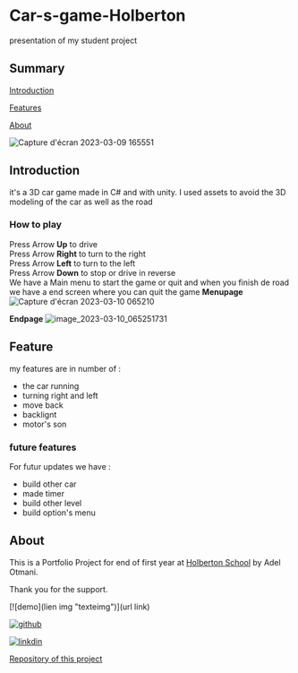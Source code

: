 # Car-s-game-Holberton
presentation of my student project

## Summary
[Introduction](#introduction)

[Features](#features)

[About](#about)

![Capture d'écran 2023-03-09 165551](https://user-images.githubusercontent.com/105648440/224080128-838ae6b1-c0b8-4a0a-b0a9-7ee8bdccfc1d.png)

## Introduction
it's a 3D car game made in C# and with unity. I used assets to avoid the 3D modeling of the car as well as the road
### How to play
Press Arrow **Up** to drive
</br>
Press Arrow **Right** to turn to the right
</br>
Press Arrow **Left** to turn to the left
</br>
Press Arrow **Down** to stop or drive in reverse
</br>
We have a Main menu to start the game or quit and when you finish de road we have a end screen where you can quit the game 
**Menupage**
![Capture d'écran 2023-03-10 065210](https://user-images.githubusercontent.com/105648440/224234680-1ba3226e-89f0-4346-9de0-218aaef50bfa.png)

**Endpage**
![image_2023-03-10_065251731](https://user-images.githubusercontent.com/105648440/224234646-c6bdf56a-0ca0-4dc8-aabb-fb132085e9f8.png)


## Feature
my features are in number of :
  - the car running 
  - turning right and left
  - move back
  - backlignt
  - motor's son


### future features
For futur updates we have :
  - build other car 
  - made timer 
  - build other level
  - build option's menu

## About
This is a Portfolio Project for end of first year at [Holberton School](https://www.holbertonschool.fr/) by Adel Otmani.

Thank you for the support.

[![demo](lien img "texteimg")](url link)

[![github]([https://user-images.githubusercontent.com/105648440/224240475-e874f4ef-0735-4a83-a672-55dfce87b2fc.png "texteimg")](https://github.com/AdelOtmani)

[![linkdin](https://user-images.githubusercontent.com/105648440/224242197-62dd9a53-592a-41e9-ad8c-6907e48cf907.png "gggggggg")](https://www.linkedin.com/in/adel-otmani-1592a8244/)

[Repository of this project](https://github.com/AdelOtmani/Car-s-game-Holberton)
